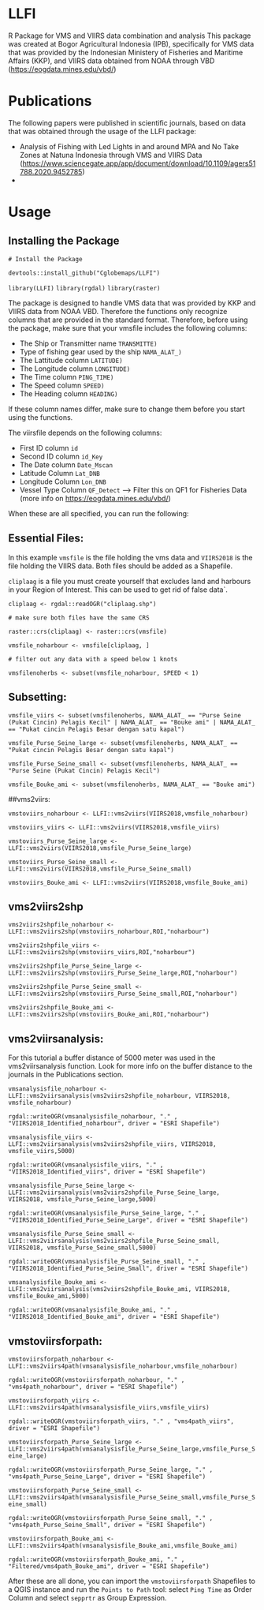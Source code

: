 # LLFI
R Package for VMS and VIIRS data combination and analysis
This package was created at Bogor Agricultural Indonesia (IPB), specifically for VMS data that was provided by the Indonesian Ministery of Fisheries and Maritime Affairs (KKP), and VIIRS data obtained from NOAA through VBD (https://eogdata.mines.edu/vbd/)

# Publications
The following papers were published in scientific journals, based on data that was obtained through the usage of the LLFI package:
-  Analysis of Fishing with Led Lights in and around MPA and No Take Zones at Natuna Indonesia through VMS and VIIRS Data (https://www.sciencegate.app/app/document/download/10.1109/agers51788.2020.9452785)
- 


# Usage

## Installing the Package

`# Install the Package`

`devtools::install_github("Cglobemaps/LLFI")`


`library(LLFI)`
`library(rgdal)`
`library(raster)`


The package is designed to handle VMS data that was provided by KKP and VIIRS data from NOAA VBD. Therefore the functions only recognize columns that are provided in the standard format.
Therefore, before using the package, make sure that your vmsfile includes the following columns:
- The Ship or Transmitter name `TRANSMITTE)`
- Type of fishing gear used by the ship `NAMA_ALAT_)`
- The Lattitude column `LATITUDE)`
- The Longitude column `LONGITUDE)`
- The Time column `PING_TIME)`
- The Speed column `SPEED)`
- The Heading column `HEADING)`


If these column names differ, make sure to change them before you start using the functions.


The viirsfile depends on the following columns:
- First ID column `id`
- Second ID column `id_Key`
- The Date column `Date_Mscan`
- Latitude Column `Lat_DNB`
- Longitude Column `Lon_DNB`
- Vessel Type Column `QF_Detect` --> Filter this on QF1 for Fisheries Data (more info on https://eogdata.mines.edu/vbd/)


When these are all specified, you can run the following:


## Essential Files:


In this example `vmsfile` is the file holding the vms data and `VIIRS2018` is the file holding the VIIRS data. Both files should be added as a Shapefile.


`cliplaag` is a file you must create yourself that excludes land and harbours in your Region of Interest. This can be used to get rid of false data`.


`cliplaag <- rgdal::readOGR("cliplaag.shp")`


`# make sure both files have the same CRS`


`raster::crs(cliplaag) <- raster::crs(vmsfile)`


`vmsfile_noharbour <- vmsfile[cliplaag, ]`


`# filter out any data with a speed below 1 knots`


`vmsfilenoherbs <- subset(vmsfile_noharbour, SPEED < 1)`


## Subsetting:


`vmsfile_viirs <- subset(vmsfilenoherbs, NAMA_ALAT_ == "Purse Seine (Pukat Cincin) Pelagis Kecil" | NAMA_ALAT_ == "Bouke ami" | NAMA_ALAT_ == "Pukat cincin Pelagis Besar dengan satu kapal")`


`vmsfile_Purse_Seine_large <- subset(vmsfilenoherbs, NAMA_ALAT_ == "Pukat cincin Pelagis Besar dengan satu kapal")`


`vmsfile_Purse_Seine_small <- subset(vmsfilenoherbs, NAMA_ALAT_ == "Purse Seine (Pukat Cincin) Pelagis Kecil")`


`vmsfile_Bouke_ami <- subset(vmsfilenoherbs, NAMA_ALAT_ == "Bouke ami")`


##vms2viirs:


`vmstoviirs_noharbour <- LLFI::vms2viirs(VIIRS2018,vmsfile_noharbour)`


`vmstoviirs_viirs <- LLFI::vms2viirs(VIIRS2018,vmsfile_viirs)`


`vmstoviirs_Purse_Seine_large <- LLFI::vms2viirs(VIIRS2018,vmsfile_Purse_Seine_large)`


`vmstoviirs_Purse_Seine_small <- LLFI::vms2viirs(VIIRS2018,vmsfile_Purse_Seine_small)`


`vmstoviirs_Bouke_ami <- LLFI::vms2viirs(VIIRS2018,vmsfile_Bouke_ami)`


## vms2viirs2shp


`vms2viirs2shpfile_noharbour <- LLFI::vms2viirs2shp(vmstoviirs_noharbour,ROI,"noharbour")`


`vms2viirs2shpfile_viirs <- LLFI::vms2viirs2shp(vmstoviirs_viirs,ROI,"noharbour")`


`vms2viirs2shpfile_Purse_Seine_large <- LLFI::vms2viirs2shp(vmstoviirs_Purse_Seine_large,ROI,"noharbour")`


`vms2viirs2shpfile_Purse_Seine_small <- LLFI::vms2viirs2shp(vmstoviirs_Purse_Seine_small,ROI,"noharbour")`


`vms2viirs2shpfile_Bouke_ami <- LLFI::vms2viirs2shp(vmstoviirs_Bouke_ami,ROI,"noharbour")`



## vms2viirsanalysis:


For this tutorial a buffer distance of 5000 meter was used in the vms2viirsanalysis function. Look for more info on the buffer distance to the journals in the Publications section.


`vmsanalysisfile_noharbour <- LLFI::vms2viirsanalysis(vms2viirs2shpfile_noharbour, VIIRS2018, vmsfile_noharbour)`


`rgdal::writeOGR(vmsanalysisfile_noharbour, "." , "VIIRS2018_Identified_noharbour", driver = "ESRI Shapefile")`


`vmsanalysisfile_viirs <- LLFI::vms2viirsanalysis(vms2viirs2shpfile_viirs, VIIRS2018, vmsfile_viirs,5000)`


`rgdal::writeOGR(vmsanalysisfile_viirs, "." , "VIIRS2018_Identified_viirs", driver = "ESRI Shapefile")`


`vmsanalysisfile_Purse_Seine_large <- LLFI::vms2viirsanalysis(vms2viirs2shpfile_Purse_Seine_large, VIIRS2018, vmsfile_Purse_Seine_large,5000)`


`rgdal::writeOGR(vmsanalysisfile_Purse_Seine_large, "." , "VIIRS2018_Identified_Purse_Seine_Large", driver = "ESRI Shapefile")`


`vmsanalysisfile_Purse_Seine_small <- LLFI::vms2viirsanalysis(vms2viirs2shpfile_Purse_Seine_small, VIIRS2018, vmsfile_Purse_Seine_small,5000)`


`rgdal::writeOGR(vmsanalysisfile_Purse_Seine_small, "." , "VIIRS2018_Identified_Purse_Seine_Small", driver = "ESRI Shapefile")`


`vmsanalysisfile_Bouke_ami <- LLFI::vms2viirsanalysis(vms2viirs2shpfile_Bouke_ami, VIIRS2018, vmsfile_Bouke_ami,5000)`


`rgdal::writeOGR(vmsanalysisfile_Bouke_ami, "." , "VIIRS2018_Identified_Bouke_ami", driver = "ESRI Shapefile")`


## vmstoviirsforpath:


`vmstoviirsforpath_noharbour <- LLFI::vms2viirs4path(vmsanalysisfile_noharbour,vmsfile_noharbour)`


`rgdal::writeOGR(vmstoviirsforpath_noharbour, "." , "vms4path_noharbour", driver = "ESRI Shapefile")`


`vmstoviirsforpath_viirs <- LLFI::vms2viirs4path(vmsanalysisfile_viirs,vmsfile_viirs)`


`rgdal::writeOGR(vmstoviirsforpath_viirs, "." , "vms4path_viirs", driver = "ESRI Shapefile")`


`vmstoviirsforpath_Purse_Seine_large <- LLFI::vms2viirs4path(vmsanalysisfile_Purse_Seine_large,vmsfile_Purse_Seine_large)`


`rgdal::writeOGR(vmstoviirsforpath_Purse_Seine_large, "." , "vms4path_Purse_Seine_Large", driver = "ESRI Shapefile")`


`vmstoviirsforpath_Purse_Seine_small <- LLFI::vms2viirs4path(vmsanalysisfile_Purse_Seine_small,vmsfile_Purse_Seine_small)`


`rgdal::writeOGR(vmstoviirsforpath_Purse_Seine_small, "." , "vms4path_Purse_Seine_Small", driver = "ESRI Shapefile")`


`vmstoviirsforpath_Bouke_ami <- LLFI::vms2viirs4path(vmsanalysisfile_Bouke_ami,vmsfile_Bouke_ami)`


`rgdal::writeOGR(vmstoviirsforpath_Bouke_ami, "." , "Filtered/vms4path_Bouke_ami", driver = "ESRI Shapefile")`



After these are all done, you can import the `vmstoviirsforpath` Shapefiles to a QGIS instance and run the `Points to Path` tool: select `Ping Time` as Order Column and select `sepprtr` as Group Expression.
